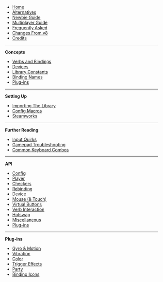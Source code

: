 - [Home](README)
- [Alternatives](Alternatives)
- [Newbie Guide](Newbie-Guide)
- [Multiplayer Guide](Multiplayer-Guide)
- [Frequently Asked](Frequently-Asked)
- [Changes From v8](Changes-from-v8)
- [Credits](Credits)

---

**Concepts**

- [Verbs and Bindings](Verbs-and-Bindings)
- [Devices](Devices)
- [Library Constants](Library-Constants)
- [Binding Names](Binding-Names)
- [Plug-ins](Plug-ins)

---

**Setting Up**

- [Importing The Library](Importing-The-Library)
- [Config Macros](Config-Macros)
- [Steamworks](Steamworks)

---

**Further Reading**

- [Input Quirks](Input-Quirks)
- [Gamepad Troubleshooting](Gamepad-Troubleshooting)
- [Common Keyboard Combos](Common-Keyboard-Combos)

---

**API**

- [Config](Functions-(Config))
- [Player](Functions-(Player))
- [Checkers](Functions-(Checkers))
- [Rebinding](Functions-(Rebinding))
- [Device](Functions-(Device))
- [Mouse (& Touch)](Functions-(Mouse-Touch))
- [Virtual Buttons](Functions-(Virtual-Buttons))
- [Verb Interaction](Functions-(Verb-Interaction))
- [Hotswap](Functions-(Hotswap))
- [Miscellaneous](Functions-(Miscellaneous))
- [Plug-ins](Functions-(Plug-ins))

---

**Plug-ins**

- [Gyro & Motion](Plug-in-Gyro-Motion)
- [Vibration](Plug-in-Vibration)
- [Color](Plug-in-Color)
- [Trigger Effects](Plug-in-Trigger-Effects)
- [Party](Plug-in-Party)
- [Binding Icons](Plug-in-Binding-Icons)